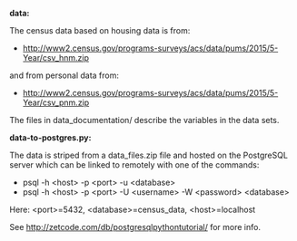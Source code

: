 **data:** 

The census data based on housing data is from:
* http://www2.census.gov/programs-surveys/acs/data/pums/2015/5-Year/csv_hnm.zip

and from personal data from:
  * http://www2.census.gov/programs-surveys/acs/data/pums/2015/5-Year/csv_pnm.zip

The files in data_documentation/ describe the variables in the data sets.

**data-to-postgres.py:**

The data is striped from a data_files.zip file and hosted on the PostgreSQL server which can be linked to remotely with one of the commands:
  * psql -h \<host\> -p \<port\> -u \<database\>
  * psql -h \<host\> -p \<port\> -U \<username\> -W \<password\> \<database\>
  
Here: \<port\>=5432, \<database\>=census_data, \<host\>=localhost

See http://zetcode.com/db/postgresqlpythontutorial/ for more info.
                  
            
